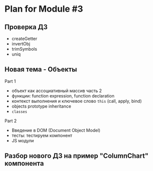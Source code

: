 # Plan for Module #3

## Проверка ДЗ

- createGetter
- invertObj
- trimSymbols
- uniq

## Новая тема - Объекты

Part 1

- объект как ассоциативный массив часть 2
- функции: function expression, function declaration
- контекст выполнения и ключевое слово `this` (call, apply, bind)
- objects prototype inheritance
- `classes`

Part 2

- Введение в DOM (Document Object Model)
- тесты: тестируем компонент
- JS модули

## Разбор нового ДЗ на пример "ColumnChart" компонента
